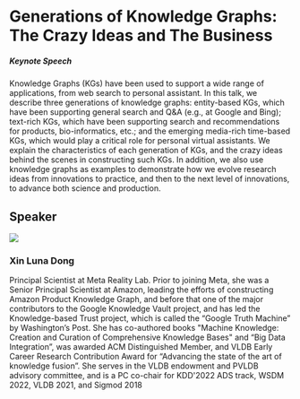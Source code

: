 # Generations of Knowledge Graphs: The Crazy Ideas and The Business
##### Keynote Speech

Knowledge Graphs (KGs) have been used to support a wide range of applications, from web search to personal assistant. In this talk, we describe three generations of knowledge graphs: entity-based KGs, which have been supporting general search and Q&A (e.g., at Google and Bing); text-rich KGs, which have been supporting search and recommendations for products, bio-informatics, etc.; and the emerging media-rich time-based KGs, which would play a critical role for personal virtual assistants. We explain the characteristics of each generation of KGs, and the crazy ideas behind the scenes in constructing such KGs. In addition, we also use knowledge graphs as examples to demonstrate how we evolve research ideas from innovations to practice, and then to the next level of innovations, to advance both science and production.

## Speaker

<div class="a-speaker">

<div class="speaker-side">
<img src="../img/person/dong.jpg" class="image-profile-ks"/>
<h3>Xin Luna Dong</h3>
</div>

<div class="speaker-prof">
Principal Scientist at Meta Reality Lab. Prior to joining Meta, she was a Senior Principal Scientist at Amazon, leading the efforts of constructing Amazon Product Knowledge Graph, and before that one of the major contributors to the Google Knowledge Vault project, and has led the Knowledge-based Trust project, which is called the “Google Truth Machine” by Washington’s Post. She has co-authored books "Machine Knowledge: Creation and Curation of Comprehensive Knowledge Bases" and “Big Data Integration”, was awarded ACM Distinguished Member, and VLDB Early Career Research Contribution Award for “Advancing the state of the art of knowledge fusion”. She serves in the VLDB endowment and PVLDB advisory committee, and is a PC co-chair for KDD'2022 ADS track, WSDM 2022, VLDB 2021, and Sigmod 2018
</div>

</div>
